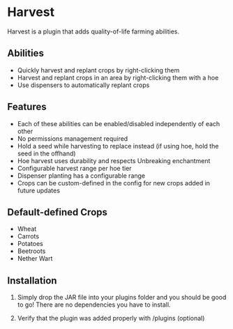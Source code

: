 # Harvest

Harvest is a plugin that adds quality-of-life farming abilities.

## Abilities
- Quickly harvest and replant crops by right-clicking them
- Harvest and replant crops in an area by right-clicking them with a hoe
- Use dispensers to automatically replant crops

## Features
- Each of these abilities can be enabled/disabled independently of each other
- No permissions management required
- Hold a seed while harvesting to replace instead (if using hoe, hold the seed in the offhand)
- Hoe harvest uses durability and respects Unbreaking enchantment
- Configurable harvest range per hoe tier
- Dispenser planting has a configurable range
- Crops can be custom-defined in the config for new crops added in future updates

## Default-defined Crops
- Wheat
- Carrots
- Potatoes
- Beetroots
- Nether Wart

## Installation
1. Simply drop the JAR file into your plugins folder and you should be good to go! There are no dependencies you have to install.

2. Verify that the plugin was added properly with /plugins (optional)

